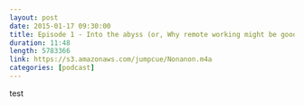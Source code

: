 ```yaml
---
layout: post
date: 2015-01-17 09:30:00
title: Episode 1 - Into the abyss (or, Why remote working might be good for you!)
duration: 11:48
length: 5783366
link: https://s3.amazonaws.com/jumpcue/Nonanon.m4a
categories: [podcast]
---
```


test
